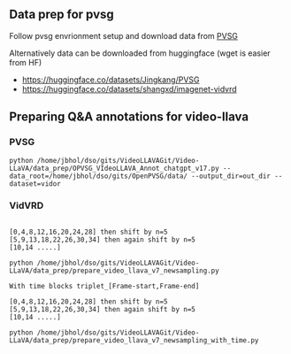 ## Data prep for pvsg

Follow pvsg envrionment setup and download data from [PVSG](https://github.com/LilyDaytoy/OpenPVSG)

Alternatively data can be downloaded from huggingface (wget is easier from HF)

- https://huggingface.co/datasets/Jingkang/PVSG
- https://huggingface.co/datasets/shangxd/imagenet-vidvrd


## Preparing Q&A annotations for video-llava

### PVSG

```
python /home/jbhol/dso/gits/VideoLLAVAGit/Video-LLaVA/data_prep/OPVSG_VIdeoLLAVA_Annot_chatgpt_v17.py --data_root=/home/jbhol/dso/gits/OpenPVSG/data/ --output_dir=out_dir --dataset=vidor
```

### VidVRD

```

[0,4,8,12,16,20,24,28] then shift by n=5
[5,9,13,18,22,26,30,34] then again shift by n=5
[10,14 .....]

python /home/jbhol/dso/gits/VideoLLAVAGit/Video-LLaVA/data_prep/prepare_video_llava_v7_newsampling.py

```


```
With time blocks triplet_[Frame-start,Frame-end]

[0,4,8,12,16,20,24,28] then shift by n=5
[5,9,13,18,22,26,30,34] then again shift by n=5
[10,14 .....]

python /home/jbhol/dso/gits/VideoLLAVAGit/Video-LLaVA/data_prep/prepare_video_llava_v7_newsampling_with_time.py

```
